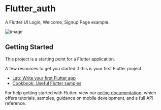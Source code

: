 # Flutter_auth

A Flutter UI Login, Welcome, Signup Page example.

![image](https://user-images.githubusercontent.com/33515329/104648412-d93f8f00-5691-11eb-94e9-d1ecedd7c9f8.png)

## Getting Started

This project is a starting point for a Flutter application.

A few resources to get you started if this is your first Flutter project:

- [Lab: Write your first Flutter app](https://flutter.dev/docs/get-started/codelab)
- [Cookbook: Useful Flutter samples](https://flutter.dev/docs/cookbook)

For help getting started with Flutter, view our
[online documentation](https://flutter.dev/docs), which offers tutorials,
samples, guidance on mobile development, and a full API reference.
